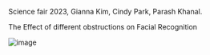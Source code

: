 Science fair 2023, Gianna Kim, Cindy Park, Parash Khanal.

The Effect of different obstructions on Facial Recognition

![image](https://user-images.githubusercontent.com/85245101/212800327-5b105f2f-2ab1-47f5-8aa2-4ab898e56c1d.png)
